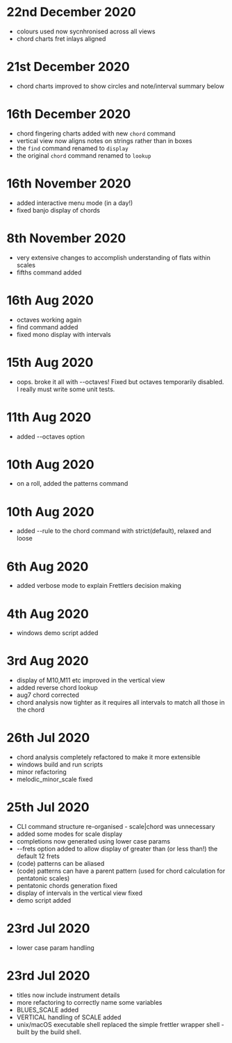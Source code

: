 # 22nd December 2020
- colours used now sycnhronised across all views
- chord charts fret inlays aligned

# 21st December 2020
- chord charts improved to show circles and note/interval summary below

# 16th December 2020
- chord fingering charts added with new `chord` command
- vertical view now aligns notes on strings rather than in boxes
- the `find` command renamed to `display`
- the original `chord` command renamed to `lookup`

# 16th November 2020
- added interactive menu mode (in a day!)
- fixed banjo display of chords

# 8th November 2020
- very extensive changes to accomplish understanding of flats within scales
- fifths command added

# 16th Aug 2020
- octaves working again
- find command added
- fixed mono display with intervals

# 15th Aug 2020
- oops. broke it all with --octaves! Fixed but octaves temporarily disabled. I really must write some unit tests.

# 11th Aug 2020
- added --octaves option

# 10th Aug 2020
- on a roll, added the patterns command

# 10th Aug 2020
- added --rule to the chord command with strict(default), relaxed and loose

# 6th Aug 2020
- added verbose mode to explain Frettlers decision making

# 4th Aug 2020
- windows demo script added

# 3rd Aug 2020
- display of M10,M11 etc improved in the vertical view
- added reverse chord lookup
- aug7 chord corrected
- chord analysis now tighter as it requires all intervals to match all those in the chord

# 26th Jul 2020
- chord analysis completely refactored to make it more extensible
- windows build and run scripts
- minor refactoring
- melodic_minor_scale fixed

# 25th Jul 2020
- CLI command structure re-organised - scale|chord was unnecessary
- added some modes for scale display
- completions now generated using lower case params
- --frets option added to allow display of greater than (or less than!) the default 12 frets 
- (code) patterns can be aliased
- (code) patterns can have a parent pattern (used for chord calculation for pentatonic scales)
- pentatonic chords generation fixed
- display of intervals in the vertical view fixed
- demo script added

# 23rd Jul 2020
- lower case param handling

# 23rd Jul 2020
- titles now include instrument details
- more refactoring to correctly name some variables
- BLUES_SCALE added
- VERTICAL handling of SCALE added
- unix/macOS executable shell replaced the simple frettler wrapper shell - built by the build shell. 
